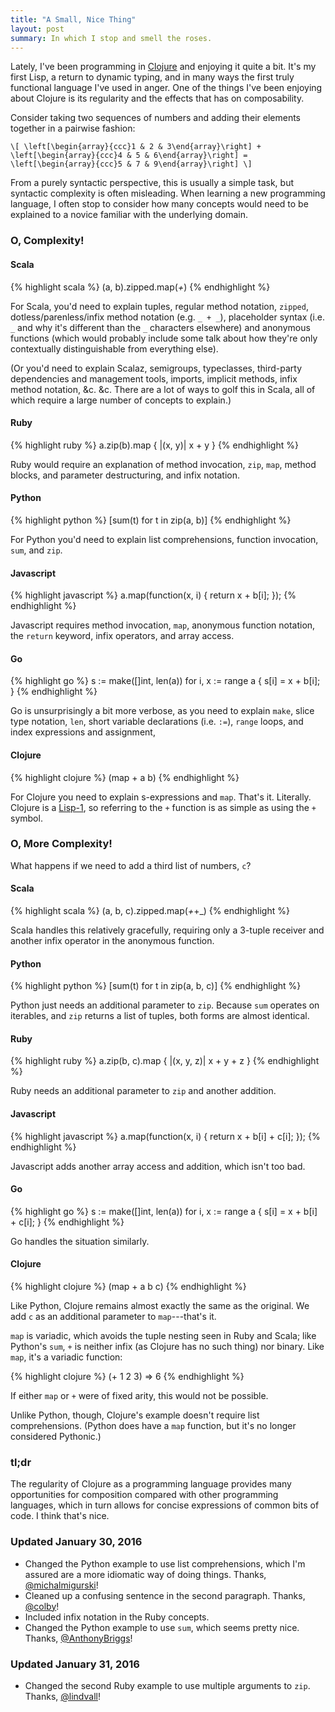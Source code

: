 ```yaml
---
title: "A Small, Nice Thing"
layout: post
summary: In which I stop and smell the roses.
---
```


Lately, I've been programming in [Clojure][clojure] and enjoying it quite a
bit. It's my first Lisp, a return to dynamic typing, and in many ways the first
truly functional language I've used in anger. One of the things I've been
enjoying about Clojure is its regularity and the effects that has on
composability.

[clojure]: http://clojure.org/

Consider taking two sequences of numbers and adding their elements together in a
pairwise fashion:

`\[
\left[\begin{array}{ccc}1 & 2 & 3\end{array}\right] +
\left[\begin{array}{ccc}4 & 5 & 6\end{array}\right] =
\left[\begin{array}{ccc}5 & 7 & 9\end{array}\right]
\]`

From a purely syntactic perspective, this is usually a simple task, but
syntactic complexity is often misleading. When learning a new programming
language, I often stop to consider how many concepts would need to be explained
to a novice familiar with the underlying domain.

### O, Complexity!

#### Scala

{% highlight scala %}
(a, b).zipped.map(_+_)
{% endhighlight %}

For Scala, you'd need to explain tuples, regular method notation, `zipped`,
dotless/parenless/infix method notation (e.g. `_ + _`), placeholder syntax
(i.e. `_` and why it's different than the `_` characters elsewhere) and
anonymous functions (which would probably include some talk about how they're
only contextually distinguishable from everything else).

(Or you'd need to explain Scalaz, semigroups, typeclasses, third-party
dependencies and management tools, imports, implicit methods, infix method
notation, &c. &c. There are a lot of ways to golf this in Scala, all of which
require a large number of concepts to explain.)

#### Ruby

{% highlight ruby %}
a.zip(b).map { |(x, y)| x + y }
{% endhighlight %}

Ruby would require an explanation of method invocation, `zip`, `map`, method
blocks, and parameter destructuring, and infix notation.

#### Python

{% highlight python %}
[sum(t) for t in zip(a, b)]
{% endhighlight %}

For Python you'd need to explain list comprehensions, function invocation,
`sum`, and `zip`.

#### Javascript

{% highlight javascript %}
a.map(function(x, i) {
    return x + b[i];
});
{% endhighlight %}

Javascript requires method invocation, `map`, anonymous function notation, the
`return` keyword, infix operators, and array access.

#### Go

{% highlight go %}
s := make([]int, len(a))
for i, x := range a {
    s[i] = x + b[i];
}
{% endhighlight %}

Go is unsurprisingly a bit more verbose, as you need to explain `make`, slice
type notation, `len`, short variable declarations (i.e. `:=`), `range` loops,
and index expressions and assignment,

#### Clojure

{% highlight clojure %}
(map + a b)
{% endhighlight %}

For Clojure you need to explain s-expressions and `map`. That's
it. Literally. Clojure is a [Lisp-1][lisp1], so referring to the `+` function is
as simple as using the `+` symbol.

[lisp1]: http://ergoemacs.org/emacs/lisp1_vs_lisp2.html

### O, More Complexity!

What happens if we need to add a third list of numbers, `c`?

#### Scala

{% highlight scala %}
(a, b, c).zipped.map(_+_+_)
{% endhighlight %}

Scala handles this relatively gracefully, requiring only a 3-tuple receiver and
another infix operator in the anonymous function.

#### Python

{% highlight python %}
[sum(t) for t in zip(a, b, c)]
{% endhighlight %}

Python just needs an additional parameter to `zip`. Because `sum` operates on
iterables, and `zip` returns a list of tuples, both forms are almost identical.

#### Ruby

{% highlight ruby %}
a.zip(b, c).map { |(x, y, z)| x + y + z }
{% endhighlight %}

Ruby needs an additional parameter to `zip` and another addition.

#### Javascript

{% highlight javascript %}
a.map(function(x, i) {
    return x + b[i] + c[i];
});
{% endhighlight %}

Javascript adds another array access and addition, which isn't too bad.

#### Go

{% highlight go %}
s := make([]int, len(a))
for i, x := range a {
    s[i] = x + b[i] + c[i];
}
{% endhighlight %}

Go handles the situation similarly.

#### Clojure

{% highlight clojure %}
(map + a b c)
{% endhighlight %}

Like Python, Clojure remains almost exactly the same as the original. We add `c`
as an additional parameter to `map`---that's it.

`map` is variadic, which avoids the tuple nesting seen in Ruby and Scala; like
Python's `sum`, `+` is neither infix (as Clojure has no such thing) nor
binary. Like `map`, it's a variadic function:

{% highlight clojure %}
(+ 1 2 3) => 6
{% endhighlight %}

If either `map` or `+` were of fixed arity, this would not be possible.

Unlike Python, though, Clojure's example doesn't require list
comprehensions. (Python does have a `map` function, but it's no longer
considered Pythonic.)

### tl;dr

The regularity of Clojure as a programming language provides many opportunities
for composition compared with other programming languages, which in turn allows
for concise expressions of common bits of code. I think that's nice.

### Updated January 30, 2016

* Changed the Python example to use list comprehensions, which I'm assured are a
  more idiomatic way of doing things. Thanks,
  [@michalmigurski](https://twitter.com/michalmigurski)!
* Cleaned up a confusing sentence in the second paragraph. Thanks,
  [@colby](https://twitter.com/colby)!
* Included infix notation in the Ruby concepts.
* Changed the Python example to use `sum`, which seems pretty nice. Thanks,
  [@AnthonyBriggs](https://twitter.com/AnthonyBriggs)!

### Updated January 31, 2016

* Changed the second Ruby example to use multiple arguments to `zip`. Thanks,
  [@lindvall](https://twitter.com/lindvall)!
